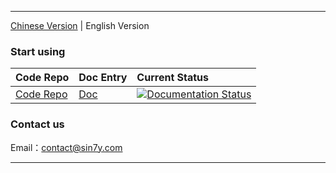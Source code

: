 *******************************
[Chinese Version](./README.md) | English Version


### Start using

|Code Repo|Doc Entry|Current Status|
|:----|:-----|:-----|
|[Code Repo](https://github.com/Sin7Y/ola-lang.git)|[Doc](https://olang.readthedocs.io/en/latest/)|[![Documentation Status](https://readthedocs.org/projects/code-blocks/badge/?version=latest)](https://readthedocs.org/projects/olang/)|


### Contact us
Email：<contact@sin7y.com>
*******************************
